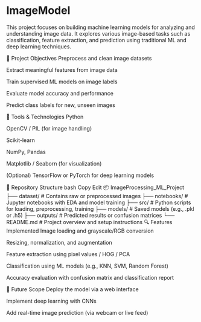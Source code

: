 # ImageModel

This project focuses on building machine learning models for analyzing and understanding image data. It explores various image-based tasks such as classification, feature extraction, and prediction using traditional ML and deep learning techniques.

🧠 Project Objectives
Preprocess and clean image datasets

Extract meaningful features from image data

Train supervised ML models on image labels

Evaluate model accuracy and performance

Predict class labels for new, unseen images

🧰 Tools & Technologies
Python

OpenCV / PIL (for image handling)

Scikit-learn

NumPy, Pandas

Matplotlib / Seaborn (for visualization)

(Optional) TensorFlow or PyTorch for deep learning models

📁 Repository Structure
bash
Copy
Edit
📦 ImageProcessing_ML_Project
├── dataset/                # Contains raw or preprocessed images
├── notebooks/              # Jupyter notebooks with EDA and model training
├── src/                    # Python scripts for loading, preprocessing, training
├── models/                 # Saved models (e.g., .pkl or .h5)
├── outputs/                # Predicted results or confusion matrices
└── README.md               # Project overview and setup instructions
🔍 Features Implemented
Image loading and grayscale/RGB conversion

Resizing, normalization, and augmentation

Feature extraction using pixel values / HOG / PCA

Classification using ML models (e.g., KNN, SVM, Random Forest)

Accuracy evaluation with confusion matrix and classification report

🚀 Future Scope
Deploy the model via a web interface

Implement deep learning with CNNs

Add real-time image prediction (via webcam or live feed)
